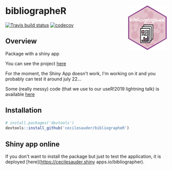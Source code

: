 # bibliographeR <img src='man/img/sticker_moyen.png' align="right" height="139" />

[![Travis build
status](https://travis-ci.com/cecilesauder/bibliographeR.svg?branch=master)](https://travis-ci.com/cecilesauder/bibliographeR)
[![codecov](https://codecov.io/gh/cecilesauder/bibliographeR/branch/master/graph/badge.svg)](https://codecov.io/gh/cecilesauder/bibliographeR)

## Overview

Package with a shiny app

You can see the project [here](https://github.com/propan2one/BibliographeR)

For the moment, the Shiny App doesn't work, I'm working on it and you probably can test it around july 22... 

Some (really messy) code (that we use to our useR!2019 lightning talk) is available [here](https://github.com/propan2one/BibliographeR/blob/master/results/bazar_bibliographeR/oyster_example.Rmd)




## Installation 

``` r
# install.packages('devtools')
devtools::install_github('cecilesauder/bibliographeR')
```

## Shiny app online

If you don't want to install the package but just to test the application, it is deployed [here](https://cecilesauder.shiny
apps.io/bibliographer).
